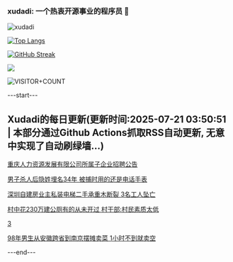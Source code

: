 ### xudadi: 一个热衷开源事业的程序员 👋

![xudadi](https://github-readme-stats-git-masterorgs-github-readme-stats-team.vercel.app/api?username=xudadi)

[![Top Langs](https://github-readme-stats.vercel.app/api/top-langs/?username=xudadi)](https://github.com/anuraghazra/github-readme-stats)

[![GitHub Streak](https://streak-stats.demolab.com?user=xudadi&locale=zh_Hans)](https://git.io/streak-stats)

![](https://raw.githubusercontent.com/xudadi/xudadi/main/assets/github-contribution-grid-snake.svg)

![VISITOR+COUNT](https://komarev.com/ghpvc/?username=xudadi&label=VISITOR+COUNT)


---start---

## Xudadi的每日更新(更新时间:2025-07-21 03:50:51 | 本部分通过Github Actions抓取RSS自动更新, 无意中实现了自动刷绿墙...)

[重庆人力资源发展有限公司所属子企业招聘公告](https://www.gongkaoleida.com/article/2519719)

[男子杀人后隐姓埋名34年 被捕时用的还是电话手表](https://m.163.com/news/article/K4TC0O4U051492LM.html)

[深圳自建房业主私装电梯二手承重木断裂 3名工人坠亡](https://m.163.com/news/article/K4T99A2A053469LG.html)

[村中花230万建公厕有的从未开过 村干部:村民素质太低](https://m.163.com/news/article/K4UN63GB0519814N.html)

[3](https://m.163.com/touch/news/sub/domestic)

[98年男生从安徽跨省到南京摆摊卖菜 1小时不到就卖空](https://m.163.com/news/article/K4UJ46D405345ARG.html)

---end---
